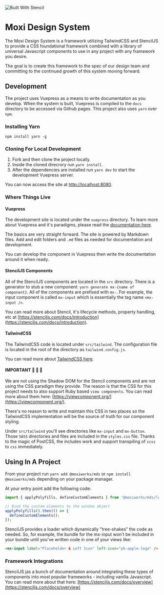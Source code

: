 ![Built With Stencil](https://img.shields.io/badge/-Built%20With%20Stencil-16161d.svg?logo=data%3Aimage%2Fsvg%2Bxml%3Bbase64%2CPD94bWwgdmVyc2lvbj0iMS4wIiBlbmNvZGluZz0idXRmLTgiPz4KPCEtLSBHZW5lcmF0b3I6IEFkb2JlIElsbHVzdHJhdG9yIDE5LjIuMSwgU1ZHIEV4cG9ydCBQbHVnLUluIC4gU1ZHIFZlcnNpb246IDYuMDAgQnVpbGQgMCkgIC0tPgo8c3ZnIHZlcnNpb249IjEuMSIgaWQ9IkxheWVyXzEiIHhtbG5zPSJodHRwOi8vd3d3LnczLm9yZy8yMDAwL3N2ZyIgeG1sbnM6eGxpbms9Imh0dHA6Ly93d3cudzMub3JnLzE5OTkveGxpbmsiIHg9IjBweCIgeT0iMHB4IgoJIHZpZXdCb3g9IjAgMCA1MTIgNTEyIiBzdHlsZT0iZW5hYmxlLWJhY2tncm91bmQ6bmV3IDAgMCA1MTIgNTEyOyIgeG1sOnNwYWNlPSJwcmVzZXJ2ZSI%2BCjxzdHlsZSB0eXBlPSJ0ZXh0L2NzcyI%2BCgkuc3Qwe2ZpbGw6I0ZGRkZGRjt9Cjwvc3R5bGU%2BCjxwYXRoIGNsYXNzPSJzdDAiIGQ9Ik00MjQuNywzNzMuOWMwLDM3LjYtNTUuMSw2OC42LTkyLjcsNjguNkgxODAuNGMtMzcuOSwwLTkyLjctMzAuNy05Mi43LTY4LjZ2LTMuNmgzMzYuOVYzNzMuOXoiLz4KPHBhdGggY2xhc3M9InN0MCIgZD0iTTQyNC43LDI5Mi4xSDE4MC40Yy0zNy42LDAtOTIuNy0zMS05Mi43LTY4LjZ2LTMuNkgzMzJjMzcuNiwwLDkyLjcsMzEsOTIuNyw2OC42VjI5Mi4xeiIvPgo8cGF0aCBjbGFzcz0ic3QwIiBkPSJNNDI0LjcsMTQxLjdIODcuN3YtMy42YzAtMzcuNiw1NC44LTY4LjYsOTIuNy02OC42SDMzMmMzNy45LDAsOTIuNywzMC43LDkyLjcsNjguNlYxNDEuN3oiLz4KPC9zdmc%2BCg%3D%3D&colorA=16161d&style=flat-square)

# Moxi Design System

The Moxi Design System is a framework utilizing TailwindCSS and StencilJS to provide a CSS foundational framework combined with a library of universal Javascript components to use in any project with any framework you desire.

The goal is to create this framework to the spec of our design team and committing to the continued growth of this system moving forward.

## Development

The project uses Vuepress as a means to write documentation as you develop. When the system is built, Vuepress is compiled to the `docs` directory to be accessed via Github pages. This project also uses `yarn` over `npm`.

### Installing Yarn

`npm install yarn -g`

### Cloning For Local Development

1. Fork and then clone the project locally.
2. Inside the cloned direcrory run `yarn install`.
3. After the dependencies are installed run `yarn dev` to start the development Vuepress server.

You can now access the site at [http://localhost:8080](http://localhost:8080).

### Where Things Live

#### Vuepress

The development site is located under the `vuepress` directory. To learn more about Vuepress and it's paradigms, please read the [documentation here](http://vuepress.vuejs.org/).

The basics are very straight forward. The site is powered by Markdown files. Add and edit folders and `.md` files as needed for documentation and development.

You can develop the component in Vuepress then write the documentation around it when ready.

#### StencilJS Components

All of the StencilJS components are located in the `src` directory. There is a generator to stub a new component: `yarn generate mx-{name of component}`. All of the components are prefixed with `mx-`. For example, the input component is called `mx-input` which is essentially the tag name `<mx-input />`.

You can read more about Stencil, it's lifecycle methods, property handling, etc at [https://stenciljs.com/docs/introduction](https://stenciljs.com/docs/introduction).

#### TailwindCSS

The TailwindCSS code is located under `src/tailwind`. The configuration file is located in the root of the directory as `tailwind.config.js`.

You can read more about [TailwindCSS here](http://tailwindcss.com/).

#### IMPORTANT :rotating_light: :rotating_light: :rotating_light:

We are not using the Shadow DOM for the Stencil components and are not using the CSS paradigm they provide. The reason is that the CSS for this project needs to also support Ruby based `view components`. You can read more about them here: [https://viewcomponent.org/](https://viewcomponent.org/).

There's no reason to write and maintain this CSS in two places so the TailwindCSS implementation will be the source of truth for our component styling.

Under `src/tailwind` you'll see directories like `mx-input` and `mx-button`. Those `SASS` directories and files are included in the `styles.css` file. Thanks to the magic of PostCSS, the includes work and support transpiling of `scss` to `css` immediately.

## Using In A Project

From your project run `yarn add @moxiworks/mds` or `npm install @moxiworks/mds` depending on your package manager.

At your entry point add the following code:

```js
import { applyPolyfills, defineCustomElements } from '@moxiworks/mds/loader';

// Bind the custom elements to the window object
applyPolyfills().then(() => {
  defineCustomElements();
});
```

StencilJS provides a loader which dynamically "tree-shakes" the code as needed. So, for example, the bundle for the mx-input won't be included in your bundle until you've written code in one of your views like:

```html
<mx-input label="Placeholder & Left Icon" left-icon="ph-apple-logo" />
```

### Framework Integrations

StencilJS jas a bunch of documentation around integrating these types of components into most popular frameworks - including vanilla Javascript. You can read more about that here: [https://stenciljs.com/docs/overview](https://stenciljs.com/docs/overview)
